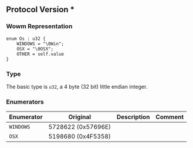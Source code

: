 ## Protocol Version *

### Wowm Representation
```rust,ignore
enum Os : u32 {
    WINDOWS = "\0Win";    
    OSX = "\0OSX";    
    OTHER = self.value    
}

```
### Type
The basic type is `u32`, a 4 byte (32 bit) little endian integer.
### Enumerators
| Enumerator | Original  | Description | Comment |
| --------- | -------- | ----------- | ------- |
| `WINDOWS` | 5728622 (0x57696E) |  |  |
| `OSX` | 5198680 (0x4F5358) |  |  |
